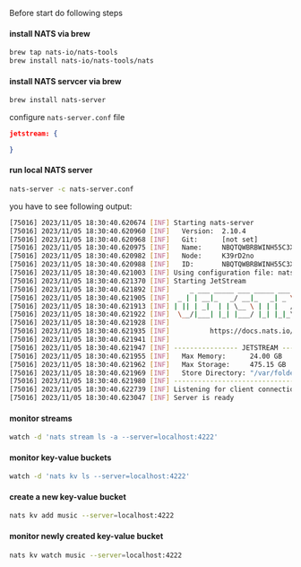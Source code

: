 Before start do following steps

#### install NATS via brew

```bash
brew tap nats-io/nats-tools
brew install nats-io/nats-tools/nats
```

#### install NATS servcer via brew

```bash
brew install nats-server
```
configure ```nats-server.conf``` file

```json
jetstream: {

}
```

#### run local NATS server
```bash
nats-server -c nats-server.conf
```

you have to see following output:

```bash
[75016] 2023/11/05 18:30:40.620674 [INF] Starting nats-server
[75016] 2023/11/05 18:30:40.620960 [INF]   Version:  2.10.4
[75016] 2023/11/05 18:30:40.620968 [INF]   Git:      [not set]
[75016] 2023/11/05 18:30:40.620975 [INF]   Name:     NBQTQWBRBWINH55C3XCJGM7E5ESHDCA7GPGMR5KO7IE2BX63RQHBEQPQ
[75016] 2023/11/05 18:30:40.620982 [INF]   Node:     K39rD2no
[75016] 2023/11/05 18:30:40.620988 [INF]   ID:       NBQTQWBRBWINH55C3XCJGM7E5ESHDCA7GPGMR5KO7IE2BX63RQHBEQPQ
[75016] 2023/11/05 18:30:40.621003 [INF] Using configuration file: nats-auth.conf
[75016] 2023/11/05 18:30:40.621370 [INF] Starting JetStream
[75016] 2023/11/05 18:30:40.621892 [INF]     _ ___ _____ ___ _____ ___ ___   _   __  __
[75016] 2023/11/05 18:30:40.621905 [INF]  _ | | __|_   _/ __|_   _| _ \ __| /_\ |  \/  |
[75016] 2023/11/05 18:30:40.621913 [INF] | || | _|  | | \__ \ | | |   / _| / _ \| |\/| |
[75016] 2023/11/05 18:30:40.621922 [INF]  \__/|___| |_| |___/ |_| |_|_\___/_/ \_\_|  |_|
[75016] 2023/11/05 18:30:40.621928 [INF]
[75016] 2023/11/05 18:30:40.621935 [INF]          https://docs.nats.io/jetstream
[75016] 2023/11/05 18:30:40.621941 [INF]
[75016] 2023/11/05 18:30:40.621947 [INF] ---------------- JETSTREAM ----------------
[75016] 2023/11/05 18:30:40.621955 [INF]   Max Memory:      24.00 GB
[75016] 2023/11/05 18:30:40.621962 [INF]   Max Storage:     475.15 GB
[75016] 2023/11/05 18:30:40.621969 [INF]   Store Directory: "/var/folders/vw/67wc2mb93kg4ht5v9bdvxr940000gn/T/nats/jetstream"
[75016] 2023/11/05 18:30:40.621980 [INF] -------------------------------------------
[75016] 2023/11/05 18:30:40.622739 [INF] Listening for client connections on 0.0.0.0:4222
[75016] 2023/11/05 18:30:40.623047 [INF] Server is ready
```

#### monitor streams

```bash
watch -d 'nats stream ls -a --server=localhost:4222'
```

#### monitor key-value buckets

```bash
watch -d 'nats kv ls --server=localhost:4222'
```

#### create a new key-value bucket

```bash
nats kv add music --server=localhost:4222
```

#### monitor newly created key-value bucket

```bash
nats kv watch music --server=localhost:4222
```
